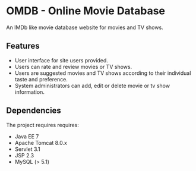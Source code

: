 # OMDB - Online Movie Database

An IMDb like movie database website for movies and TV shows.

Features
--------
- User interface for site users provided.
- Users can rate and review movies or TV shows.
- Users are suggested movies and TV shows according to their individual taste and preference.
- System administrators can add, edit or delete movie or tv show information.

Dependencies
------------
The project requires requires:

- Java EE 7
- Apache Tomcat 8.0.x
- Servlet 3.1
- JSP 2.3
- MySQL (> 5.1)
